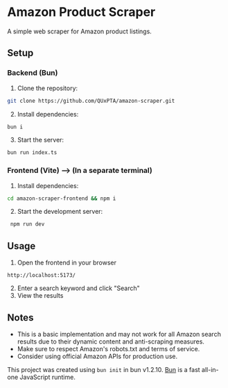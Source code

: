 # Amazon Product Scraper

A simple web scraper for Amazon product listings.

## Setup

### Backend (Bun)

1. Clone the repository:

```bash
git clone https://github.com/QUxPTA/amazon-scraper.git
```

2. Install dependencies:

```bash
bun i
```

3. Start the server:

```bash
bun run index.ts
```

### Frontend (Vite) --> (In a separate terminal)

1. Install dependencies:

```bash
cd amazon-scraper-frontend && npm i
```

2. Start the development server:

```bash
 npm run dev
```

## Usage

1. Open the frontend in your browser

```
http://localhost:5173/
```

2. Enter a search keyword and click "Search"
3. View the results

## Notes

- This is a basic implementation and may not work for all Amazon search results due to their dynamic content and anti-scraping measures.
- Make sure to respect Amazon's robots.txt and terms of service.
- Consider using official Amazon APIs for production use.

This project was created using `bun init` in bun v1.2.10. [Bun](https://bun.sh) is a fast all-in-one JavaScript runtime.
